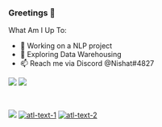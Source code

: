 ### Greetings 👋
What Am I Up To:

- 🔭 Working on a NLP project
- 🌱 Exploring Data Warehousing
- 📫 Reach me via Discord @Nishat#4827


<img src="https://github-readme-stats.vercel.app/api?username=KingCobra2018&show_icons=true&hide=prs,issues">
<img src="https://github-readme-stats.vercel.app/api/top-langs/?username=KingCobra2018">

&nbsp;
&nbsp;

![](https://komarev.com/ghpvc/?username=KingCobra2018&color=green&label=👀++Profile+Views) [![atl-text-1](https://img.shields.io/badge/Subscribers-1.6k-red?logo=YouTube&style=flat)](https://www.youtube.com/channel/UCsAEe5uesAq16gHfscfsmFg) [![atl-text-2](https://img.shields.io/badge/Members-12k-blue?logo=Discord&style=flat)](https://discord.gg/ef5KsqP)
